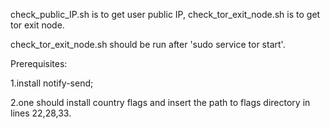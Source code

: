 check_public_IP.sh is to get user public IP, check_tor_exit_node.sh is to get tor exit node.

check_tor_exit_node.sh should be run after 'sudo service tor start'.

Prerequisites:

1.install notify-send;

2.one should install country flags and insert the path to flags directory in lines 22,28,33.
